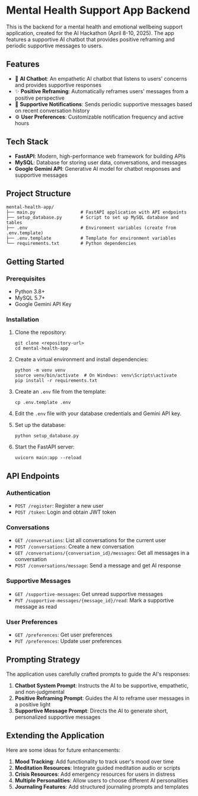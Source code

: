# Mental Health Support App Backend

This is the backend for a mental health and emotional wellbeing support application, created for the AI Hackathon (April 8-10, 2025). The app features a supportive AI chatbot that provides positive reframing and periodic supportive messages to users.

## Features

- 🤖 **AI Chatbot**: An empathetic AI chatbot that listens to users' concerns and provides supportive responses
- ✨ **Positive Reframing**: Automatically reframes users' messages from a positive perspective
- 🔔 **Supportive Notifications**: Sends periodic supportive messages based on recent conversation history
- ⚙️ **User Preferences**: Customizable notification frequency and active hours

## Tech Stack

- **FastAPI**: Modern, high-performance web framework for building APIs
- **MySQL**: Database for storing user data, conversations, and messages
- **Google Gemini API**: Generative AI model for chatbot responses and supportive messages

## Project Structure

```
mental-health-app/
├── main.py                 # FastAPI application with API endpoints
├── setup_database.py       # Script to set up MySQL database and tables
├── .env                    # Environment variables (create from .env.template)
├── .env.template           # Template for environment variables
└── requirements.txt        # Python dependencies
```


## Getting Started

### Prerequisites

- Python 3.8+
- MySQL 5.7+
- Google Gemini API Key

### Installation

1. Clone the repository:
   ```
   git clone <repository-url>
   cd mental-health-app
   ```

2. Create a virtual environment and install dependencies:
   ```
   python -m venv venv
   source venv/bin/activate  # On Windows: venv\Scripts\activate
   pip install -r requirements.txt
   ```

3. Create an `.env` file from the template:
   ```
   cp .env.template .env
   ```

4. Edit the `.env` file with your database credentials and Gemini API key.

5. Set up the database:
   ```
   python setup_database.py
   ```

6. Start the FastAPI server:
   ```
   uvicorn main:app --reload
   ```


## API Endpoints

### Authentication

- `POST /register`: Register a new user
- `POST /token`: Login and obtain JWT token

### Conversations

- `GET /conversations`: List all conversations for the current user
- `POST /conversations`: Create a new conversation
- `GET /conversations/{conversation_id}/messages`: Get all messages in a conversation
- `POST /conversations/message`: Send a message and get AI response

### Supportive Messages

- `GET /supportive-messages`: Get unread supportive messages
- `PUT /supportive-messages/{message_id}/read`: Mark a supportive message as read

### User Preferences

- `GET /preferences`: Get user preferences
- `PUT /preferences`: Update user preferences

## Prompting Strategy

The application uses carefully crafted prompts to guide the AI's responses:

1. **Chatbot System Prompt**: Instructs the AI to be supportive, empathetic, and non-judgmental
2. **Positive Reframing Prompt**: Guides the AI to reframe user messages in a positive light
3. **Supportive Message Prompt**: Directs the AI to generate short, personalized supportive messages

## Extending the Application

Here are some ideas for future enhancements:

1. **Mood Tracking**: Add functionality to track user's mood over time
2. **Meditation Resources**: Integrate guided meditation audio or scripts
3. **Crisis Resources**: Add emergency resources for users in distress
4. **Multiple Personalities**: Allow users to choose different AI personalities
5. **Journaling Features**: Add structured journaling prompts and templates


